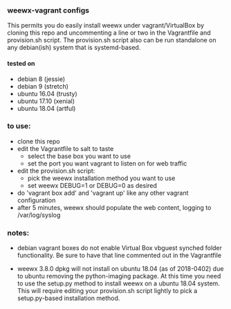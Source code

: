 ### weewx-vagrant configs

This permits you do easily install weewx under vagrant/VirtualBox by cloning this repo and uncommenting a line or two in the Vagrantfile and provision.sh script.  The provision.sh script also can be run standalone on any debian(ish) system that is systemd-based.


#### tested on

* debian 8 (jessie)
* debian 9 (stretch)
* ubuntu 16.04 (trusty)
* ubuntu 17.10 (xenial)
* ubuntu 18.04 (artful)

### to use:
* clone this repo
* edit the Vagrantfile to salt to taste
    * select the base box you want to use
    * set the port you want vagrant to listen on for web traffic
* edit the provision.sh script:
    *  pick the weewx installation method you want to use
    * set weewx DEBUG=1 or DEBUG=0 as desired
* do 'vagrant box add' and 'vagrant up' like any other vagrant configuration
* after 5 minutes, weewx should populate the web content, logging to /var/log/syslog

### notes:
* debian vagrant boxes do not enable Virtual Box vbguest synched folder functionality.  Be sure to have that line commented out in the Vagrantfile

* weewx 3.8.0 dpkg will not install on ubuntu 18.04 (as of 2018-0402) due to ubuntu removing the python-imaging package.  At this time you need to use the setup.py method to install weewx on a ubuntu 18.04 system.  This will require editing your provision.sh script lightly to pick a setup.py-based installation method.

